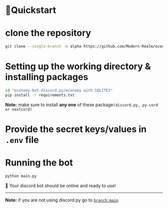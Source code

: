 # 📙Quickstart

# clone the repository

```sh
git clone --single-branch -b alpha https://github.com/Modern-Realm/economy-bot-discord.py
```

# Setting up the working directory & installing packages

```sh
cd "economy-bot-discord.py/economy with SQLITE3"
pip install -r requirements.txt
```

**Note:** make sure to install **any one** of these package`(discord.py, py-cord or nextcord)`

# Provide the secret keys/values in `.env` file

# Running the bot

```sh
python main.py
```

🎉 Your discord bot should be online and ready to use!

<hr>

**Note:** if you are not using discord.py go to
[`branch:main`](https://github.com/Modern-Realm/economy-bot-discord.py)
